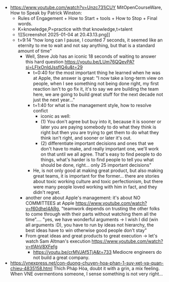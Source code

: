 - https://www.youtube.com/watch?v=Unzc731iCUY MitOpenCourseWare, How to Speak by Patrick Winston:
	- Rules of Engagement + How to Start + tools + How to Stop + Final words.
	- K=knowledge,P=practice with that knowledge,t=talent
	- ![[Screenshot 2025-01-04 at 20.43.13.png]]
	- t=9:14 "how long can I pause, I counted 7 seconds, it seemed like an eternity to me to wait and not say anything, but that is a standard amount of time"
		- Well, Steve Job has an iconic 18 seconds of waiting to answer this hard question https://youtu.be/LUm76QQevPA?si=LFIxOnIdJssfIQ4u&t=29
			- t=0:40 for the most important thing he learned when he was at Apple, the answer is great: "I now take a long-term view on people, when I see something not being done right, my first reaction isn't to go fix it, it's to say we are building the team here, we are going to build great stuff for the next decade not just the next year..."
			- t=1:40 for what is the management style, how to resolve confict
				- iconic as well: 
				- (1) You don't agree but buy into it, because it is sooner or later you are paying somebody to do what they think is right but then you are trying to get them to do what they think isn't right, and sooner or later it's out.
				- (2) differentiate important decisions and ones that we don't have to make, and really important one, we'll work on that until we all agree. That's easy to find people to do things, what's harder is to find people to tell you what should be done, right... only 25 important decisions"
			- He, is not only good at making great product, but also making great teams, it is important for the former... there are stories about toxic working culture and toxic perfectionism, but there were many people loved working with him in fact, and they didn't regret.  
		- another one about Apple's management: it's about NO COMMITTEES at Apple https://www.youtube.com/watch?v=f60dheI4ARg, "teamwork depends on trusting the other folks to come through with their parts without watching them all the time".... "yes, we have wonderful arguments -> I wish I did (win all arguments :D), you have to run by ideas not hierarchy, the best ideas have to win otherwise good people don't stay"
		- From great ideas and great products to great execution -> let's watch Sam Altman's execution https://www.youtube.com/watch?v=tfAhV8XFefg
			- https://youtu.be/crMVJAf5TjA&t=733 Mediocre engineers do not build a great company.
- https://vnexpress.net/con-duong-chuyen-hoa-phan-1-suy-xet-va-quan-chieu-4835158.html Thích Pháp Hòa, doubt it with a grin, a mix feeling. When VNE overmentions someone, I sense something is not very right...